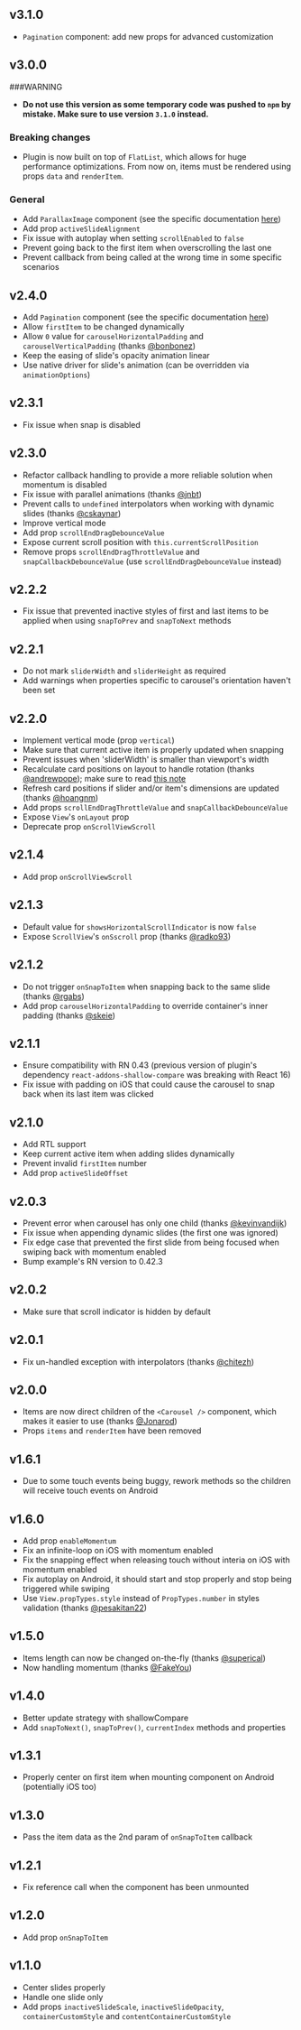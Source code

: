 ## v3.1.0
* `Pagination` component: add new props for advanced customization

## v3.0.0
###WARNING
* **Do not use this version as some temporary code was pushed to `npm` by mistake. Make sure to use version `3.1.0` instead.**
### Breaking changes
* Plugin is now built on top of `FlatList`, which allows for huge performance optimizations. From now on, items must be rendered using props `data` and `renderItem`.
### General
* Add `ParallaxImage` component (see the specific documentation [here](https://github.com/archriss/react-native-snap-carousel/blob/master/src/parallaximage/README.md))
* Add prop `activeSlideAlignment`
* Fix issue with autoplay when setting `scrollEnabled` to `false`
* Prevent going back to the first item when overscrolling the last one
* Prevent callback from being called at the wrong time in some specific scenarios

## v2.4.0
* Add `Pagination` component (see the specific documentation [here](https://github.com/archriss/react-native-snap-carousel/blob/master/src/pagination/README.md))
* Allow `firstItem` to be changed dynamically
* Allow `0` value for `carouselHorizontalPadding` and `carouselVerticalPadding` (thanks [@bonbonez](https://github.com/bonbonez))
* Keep the easing of slide's opacity animation linear
* Use native driver for slide's animation (can be overridden via `animationOptions`)

## v2.3.1
* Fix issue when snap is disabled

## v2.3.0
* Refactor callback handling to provide a more reliable solution when momentum is disabled
* Fix issue with parallel animations (thanks [@jnbt](https://github.com/jnbt))
* Prevent calls to `undefined` interpolators when working with dynamic slides (thanks [@cskaynar](https://github.com/cskaynar))
* Improve vertical mode
* Add prop `scrollEndDragDebounceValue`
* Expose current scroll position with `this.currentScrollPosition`
* Remove props `scrollEndDragThrottleValue` and `snapCallbackDebounceValue` (use `scrollEndDragDebounceValue` instead)

## v2.2.2
* Fix issue that prevented inactive styles of first and last items to be applied when using `snapToPrev` and `snapToNext` methods

## v2.2.1
* Do not mark `sliderWidth` and `sliderHeight` as required
* Add warnings when properties specific to carousel's orientation haven't been set

## v2.2.0
* Implement vertical mode (prop `vertical`)
* Make sure that current active item is properly updated when snapping
* Prevent issues when 'sliderWidth' is smaller than viewport's width
* Recalculate card positions on layout to handle rotation (thanks [@andrewpope](https://github.com/andrewpope)); make sure to read [this note](https://github.com/archriss/react-native-snap-carousel#handling-device-rotation)
* Refresh card positions if slider and/or item's dimensions are updated (thanks [@hoangnm](https://github.com/hoangnm))
* Add props `scrollEndDragThrottleValue` and `snapCallbackDebounceValue`
* Expose `View`'s `onLayout` prop
* Deprecate prop `onScrollViewScroll`

## v2.1.4
* Add prop `onScrollViewScroll`

## v2.1.3
* Default value for `showsHorizontalScrollIndicator` is now `false`
* Expose `ScrollView`'s `onSscroll` prop (thanks [@radko93](https://github.com/radko93))

## v2.1.2
* Do not trigger `onSnapToItem` when snapping back to the same slide (thanks [@rgabs](https://github.com/rgabs))
* Add prop `carouselHorizontalPadding` to override container's inner padding (thanks [@skeie](https://github.com/skeie))

## v2.1.1
* Ensure compatibility with RN 0.43 (previous version of plugin's dependency `react-addons-shallow-compare` was breaking with React 16)
* Fix issue with padding on iOS that could cause the carousel to snap back when its last item was clicked

## v2.1.0
* Add RTL support
* Keep current active item when adding slides dynamically
* Prevent invalid `firstItem` number
* Add prop `activeSlideOffset`

## v2.0.3

* Prevent error when carousel has only one child (thanks [@kevinvandijk](https://github.com/kevinvandijk))
* Fix issue when appending dynamic slides (the first one was ignored)
* Fix edge case that prevented the first slide from being focused when swiping back with momentum enabled
* Bump example's RN version to 0.42.3

## v2.0.2

* Make sure that scroll indicator is hidden by default

## v2.0.1

* Fix un-handled exception with interpolators (thanks [@chitezh](https://github.com/chitezh))

## v2.0.0

* Items are now direct children of the `<Carousel />` component, which makes it easier to use (thanks [@Jonarod](https://github.com/Jonarod))
* Props `items` and `renderItem` have been removed

## v1.6.1

* Due to some touch events being buggy, rework methods so the children will receive touch events on Android

## v1.6.0

* Add prop `enableMomentum`
* Fix an infinite-loop on iOS with momentum enabled
* Fix the snapping effect when releasing touch without interia on iOS with momentum enabled
* Fix autoplay on Android, it should start and stop properly and stop being triggered while swiping
* Use `View.propTypes.style` instead of `PropTypes.number` in styles validation (thanks [@pesakitan22](https://github.com/pesakitan22))

## v1.5.0

* Items length can now be changed on-the-fly (thanks [@superical](https://github.com/superical))
* Now handling momentum (thanks [@FakeYou](https://github.com/FakeYou))

## v1.4.0

* Better update strategy with shallowCompare
* Add `snapToNext()`, `snapToPrev()`, `currentIndex` methods and properties

## v1.3.1

* Properly center on first item when mounting component on Android (potentially iOS too)

## v1.3.0

* Pass the item data as the 2nd param of `onSnapToItem` callback

## v1.2.1

* Fix reference call when the component has been unmounted

## v1.2.0

* Add prop `onSnapToItem`

## v1.1.0

* Center slides properly
* Handle one slide only
* Add props `inactiveSlideScale`, `inactiveSlideOpacity`, `containerCustomStyle` and `contentContainerCustomStyle`